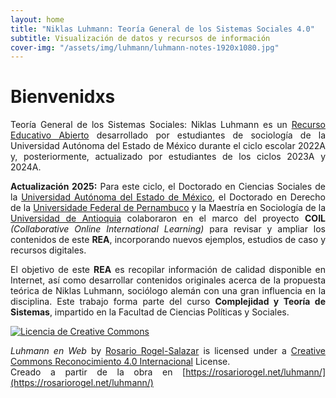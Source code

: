 ```yaml
---
layout: home
title: "Niklas Luhmann: Teoría General de los Sistemas Sociales 4.0"
subtitle: Visualización de datos y recursos de información
cover-img: "/assets/img/luhmann/luhmann-notes-1920x1080.jpg"
---
```


<div style="text-align: justify;" markdown="1">

# Bienvenidxs

Teoría General de los Sistemas Sociales: Niklas Luhmann es un [Recurso Educativo Abierto](https://www.unesco.org/en/open-educational-resources) desarrollado por estudiantes de sociología de la Universidad Autónoma del Estado de México durante el ciclo escolar 2022A y, posteriormente, actualizado por estudiantes de los ciclos 2023A y 2024A.

**Actualización 2025:** Para este ciclo, el Doctorado en Ciencias Sociales de la [Universidad Autónoma del Estado de México](https://www.uaemex.mx/), el Doctorado en Derecho de la [Universidade Federal de Pernambuco](https://www.ufpe.br/) y la Maestría en Sociología de la [Universidad de Antioquia](https://www.udea.edu.co/) colaboraron en el marco del proyecto **COIL** *(Collaborative Online International Learning)* para revisar y ampliar los contenidos de este **REA**, incorporando nuevos ejemplos, estudios de caso y recursos digitales.

El objetivo de este **REA** es recopilar información de calidad disponible en Internet, así como desarrollar contenidos originales acerca de la propuesta teórica de Niklas Luhmann, sociólogo alemán con una gran influencia en la disciplina. Este trabajo forma parte del curso **Complejidad y Teoría de Sistemas**, impartido en la Facultad de Ciencias Políticas y Sociales.

[![Licencia de Creative Commons](https://i.creativecommons.org/l/by/4.0/88x31.png)](http://creativecommons.org/licenses/by/4.0/)

_Luhmann en Web_ by [Rosario Rogel-Salazar](https://rosariorogel.net/luhmann/) is licensed under a [Creative Commons Reconocimiento 4.0 Internacional](http://creativecommons.org/licenses/by/4.0/) License.  
Creado a partir de la obra en [https://rosariorogel.net/luhmann/](https://rosariorogel.net/luhmann/)

</div>
